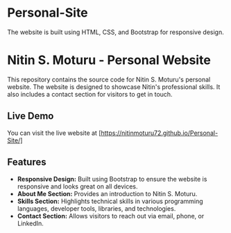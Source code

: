 # Personal-Site
The website is built using HTML, CSS, and Bootstrap for responsive design.

# Nitin S. Moturu - Personal Website

This repository contains the source code for Nitin S. Moturu's personal website. The website is designed to showcase Nitin's professional skills. It also includes a contact section for visitors to get in touch.

## Live Demo
You can visit the live website at [https://nitinmoturu72.github.io/Personal-Site/]

## Features
- **Responsive Design:** Built using Bootstrap to ensure the website is responsive and looks great on all devices.
- **About Me Section:** Provides an introduction to Nitin S. Moturu.
- **Skills Section:** Highlights technical skills in various programming languages, developer tools, libraries, and technologies.
- **Contact Section:** Allows visitors to reach out via email, phone, or LinkedIn.
